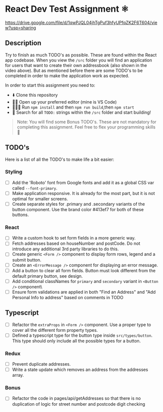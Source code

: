 # React Dev Test Assignment ⚛️

https://drive.google.com/file/d/1qwPJQL04jhTgPuf3hfyUPfqZK2F6T604/view?usp=sharing

## Description

Try to finish as much TODO's as possible. These are found within the React app codebase. When you view the `/src` folder you will find an application for users that want to create their own addressbook (also shown in the video above). But as mentioned before there are some TODO's to be completed in order to make the application work as expected.

In order to start this assignment you need to:

- ⬇️ Clone this repository
- 👨‍💻 Open up your preferred editor (mine is VS Code)
- 🏃🏻‍♂️ Run `npm install` and then `npm run build`,then `npm start`
- 🔎 Search for all `TODO:` strings within the `/src` folder and start building!

> Note: You will find some Bonus TODO's. These are not mandatory for completing this assignment. Feel free to flex your programming skills 💪

## TODO's

Here is a list of all the TODO's to make life a bit easier:

### Styling

- [ ] Add the 'Roboto' font from Google fonts and add it as a global CSS var called `--font-primary`.
- [ ] Make application responsive. It is already for the most part, but it is not optimal for smaller screens.
- [ ] Create separate styles for .primary and .secondary variants of the button component. Use the brand color #413ef7 for both of these buttons.

### React

- [ ] Write a custom hook to set form fields in a more generic way.
- [ ] Fetch addresses based on houseNumber and postCode. Do not introduce any additional 3rd party libraries to do this.
- [ ] Create generic `<Form />` component to display form rows, legend and a submit button.
- [ ] Create an `<ErrorMessage />` component for displaying an error message.
- [ ] Add a button to clear all form fields. Button must look different from the default primary button, see design.
- [ ] Add conditional classNames for `primary` and `secondary` variant in `<Button />` component\
- [ ] Ensure form validations are applied in both "Find an Address" and "Add Personal Info to address" based on comments in TODO

## Typescript

- [ ] Refactor the `extraProps` in `<Form />` component. Use a proper type to cover all the different form property types.
- [ ] Defined a typescript type for the button type inside `src/types/button`. This type should only include all the possible types for a button.

### Redux

- [ ] Prevent duplicate addresses.
- [ ] Write a state update which removes an address from the addresses array.

### Bonus

- [ ] Refactor the code in pages/api/getAddresses so that there is no duplication of logic for street number and postcode digit checking
